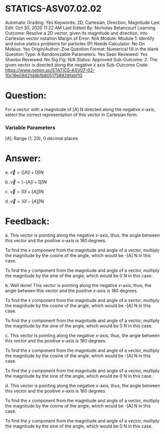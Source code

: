 # STATICS-ASV07.02.02

Automatic Grading: Yes
Keywords: 2D, Cartesian, Direction, Magnitude
Last Edit: Oct 30, 2020 11:22 AM
Last Edited By: Nicholas Betancourt
Learning Outcome: Resolve a 2D vector, given its magnitude and direction, into Cartesian vector notation
Margin of Error: N/A
Module: Module 1: Identify and solve statics problems for particles (P)
Needs Calculator: No
On Mobius: Yes
Origin/Author: Zoe
Question Format: Numerical fill in the blank
Question Type: A
Randomizable Parameters: Yes
Sean Reviewed: Yes
Shaobo Reviewed: No
Sig Fig: N/A
Status: Approved
Sub-Outcome: 2. The given vector is directed along the negative x axis
Sub-Outcome Code: https://www.notion.so/STATICS-ASV07-02-10c19e09421d4b1b8051758928fabf10

# Question:

For a vector with a magnitude of $[A]$ N directed along the negative $x$-axis, select the correct representation of this vector in Cartesian form.

### Variable Parameters

$[A]:$ Range (1, 20), 0 decimal places

# Answer:

a. $\overrightarrow{v}=\left([A]\hat{i}+0\hat{j}\right) \mathrm{N}$

b. $\overrightarrow{v}=\left(-[A]\hat{i}+0\hat{j}\right) \mathrm{N}$

c. $\overrightarrow{v}=\left(0\hat{i}+[A]\hat{j}\right) \mathrm{N}$

d. $\overrightarrow{v}=\left(0\hat{i}-[A]\hat{j}\right) \mathrm{N}$

# Feedback:

a. This vector is pointing along the negative $x$-axis, thus, the angle between this vector and the positive $x$-axis is 180 degrees.

To find the $x$ component from the magnitude and angle of a vector, multiply the magnitude by the cosine of the angle, which would be -[A] N in this case.

To find the $y$ component from the magnitude and angle of a vector, multiply the magnitude by the sine of the angle, which would be 0 N in this case.

b. Well done! This vector is pointing along the negative $x$-axis, thus, the angle between this vector and the positive $x$-axis is 180 degrees.

To find the $x$ component from the magnitude and angle of a vector, multiply the magnitude by the cosine of the angle, which would be -[A] N in this case.

To find the $y$ component from the magnitude and angle of a vector, multiply the magnitude by the sine of the angle, which would be 0 N in this case.

c. This vector is pointing along the negative $x$-axis, thus, the angle between this vector and the positive $x$-axis is 180 degrees.

To find the $x$ component from the magnitude and angle of a vector, multiply the magnitude by the cosine of the angle, which would be -[A] N in this case.

To find the $y$ component from the magnitude and angle of a vector, multiply the magnitude by the sine of the angle, which would be 0 N in this case.

d. This vector is pointing along the negative $x$-axis, thus, the angle between this vector and the positive $x$-axis is 180 degrees.

To find the $x$ component from the magnitude and angle of a vector, multiply the magnitude by the cosine of the angle, which would be -[A] N in this case.

To find the $y$ component from the magnitude and angle of a vector, multiply the magnitude by the sine of the angle, which would be 0 N in this case.